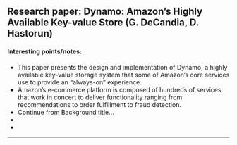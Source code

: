 ## Research paper: Dynamo: Amazon’s Highly Available Key-value Store (G. DeCandia, D. Hastorun)

#### Interesting points/notes: 

- This paper presents the design and implementation of Dynamo, a highly available key-value storage system that some of Amazon’s core services use to provide an “always-on” experience.
- Amazon’s e-commerce platform is composed of hundreds of services that work in concert to deliver functionality ranging from recommendations to order fulfillment to fraud detection.
- Continue from Background title... 
- 
- 

--------------------------------
